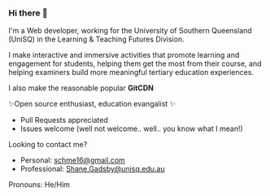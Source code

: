 ### Hi there 👋
I'm a Web developer, working for the University of Southern Queensland (UniSQ) in the Learning & Teaching Futures Division.

I make interactive and immersive activities that promote learning and engagement for students, helping them get the most from their course, and helping examiners build more meaningful tertiary education experiences.

I also make the reasonable popular **GitCDN**
  
✨Open source enthusiast, education evangalist ✨

 - Pull Requests appreciated
 - Issues welcome (well not welcome.. well.. you know what I mean!)


 
Looking to contact me?
 - Personal: schme16@gmail.com
 - Professional: Shane.Gadsby@unisq.edu.au

Pronouns: He/Him

<!--
**schme16/schme16** is a ✨ _special_ ✨ repository because its `README.md` (this file) appears on your GitHub profile.

Here are some ideas to get you started:

- 🔭 I’m currently working on ...
- 🌱 I’m currently learning ...
- 👯 I’m looking to collaborate on ...
- 🤔 I’m looking for help with ...
- 💬 Ask me about ...
- 📫 How to reach me: ...
- 😄 Pronouns: ...
- ⚡ Fun fact: ...
-->
